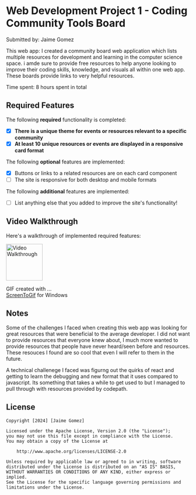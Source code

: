 # Web Development Project 1 - Coding Community Tools Board

Submitted by: Jaime Gomez

This web app: I created a community board web application which lists multiple resources for development and learning in the computer science space. i amde sure to provide free resources to help anyone looking to improve their coding skills, knowledge, and visuals all within one web app. These boards provide links to very helpful resources.

Time spent: 8 hours spent in total

## Required Features

The following **required** functionality is completed:

- [X] **There is a unique theme for events or resources relevant to a specific community**
- [X] **At least 10 unique resources or events are displayed in a responsive card format**

The following **optional** features are implemented:

- [X] Buttons or links to a related resources are on each card component
- [ ] The site is responsive for both desktop and mobile formats

The following **additional** features are implemented:

* [ ] List anything else that you added to improve the site's functionality!

## Video Walkthrough

Here's a walkthrough of implemented required features:

<img src='https://imgur.com/a/yrwTWC1.gif' title='Video Walkthrough' width='100px' alt='Video Walkthrough' />

GIF created with ...  
[ScreenToGif](https://www.screentogif.com/) for Windows


## Notes

Some of the challenges I faced when creating this web app was looking for great resources that were beneficial to the average developer. I did not want to provide resources that everyone knew about, I much more wanted to provide resources that people have never heard/seen before and resources. These resouces I found are so cool that even I will refer to them in the future.

A technical challenege I faced was figurng out the quirks of react and getting to learn the debugging and new format that it uses compared to javascript. Its something that takes a while to get used to but I managed to pull through with resources provided by codepath.

## License

    Copyright [2024] [Jaime Gomez]

    Licensed under the Apache License, Version 2.0 (the "License");
    you may not use this file except in compliance with the License.
    You may obtain a copy of the License at

        http://www.apache.org/licenses/LICENSE-2.0

    Unless required by applicable law or agreed to in writing, software
    distributed under the License is distributed on an "AS IS" BASIS,
    WITHOUT WARRANTIES OR CONDITIONS OF ANY KIND, either express or implied.
    See the License for the specific language governing permissions and
    limitations under the License.
